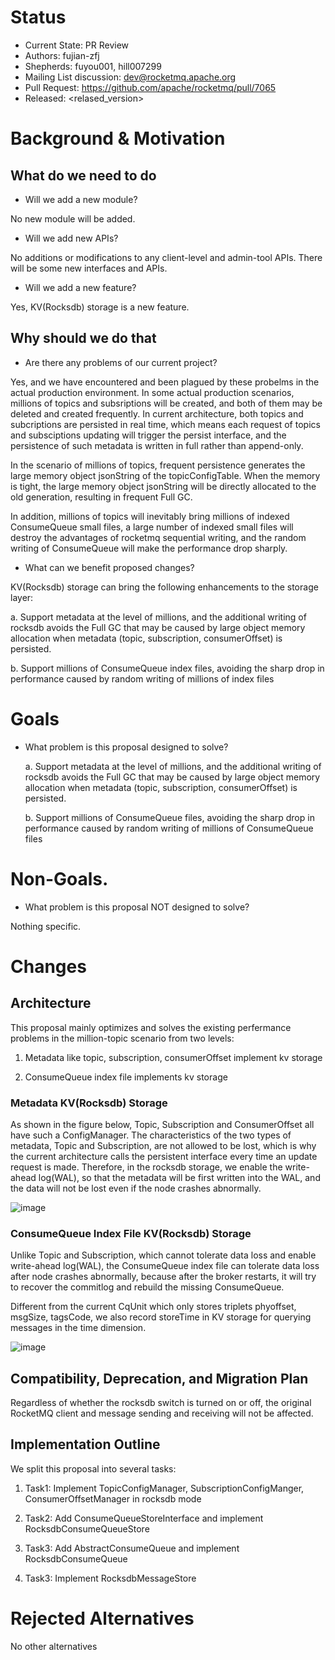 # Status
- Current State: PR Review
- Authors:  fujian-zfj
- Shepherds: fuyou001, hill007299
- Mailing List discussion: dev@rocketmq.apache.org
- Pull Request: https://github.com/apache/rocketmq/pull/7065
- Released: <relased_version>


# Background & Motivation
## What do we need to do

- Will we add a new module?

No new module will be added.

- Will we add new APIs?

No additions or modifications to any client-level and admin-tool APIs.
There will be some new interfaces and APIs.

- Will we add a new feature?

Yes, KV(Rocksdb) storage is a new feature.

## Why should we do that

- Are there any problems of our current project?

Yes, and we have encountered and been plagued by these probelms in the actual production environment. In some actual production scenarios, millions of topics and subsriptions will be created, and both of them may be deleted and created frequently. In current architecture, both topics and subcriptions are persisted in real time, which means each request of topics and subsciptions updating will trigger the persist interface, and the persistence of such metadata is written in full rather than append-only. 
 
In the scenario of millions of topics, frequent persistence generates the large memory object jsonString of the topicConfigTable. When the memory is tight, the large memory object jsonString will be directly allocated to the old generation, resulting in frequent Full GC.

In addition, millions of topics will inevitably bring millions of indexed ConsumeQueue small files, a large number of indexed small files will destroy the advantages of rocketmq sequential writing, and the random writing of ConsumeQueue will make the performance drop sharply.

- What can we benefit proposed changes?

KV(Rocksdb) storage can bring the following enhancements to the storage layer:

  a. Support metadata at the level of millions, and the additional writing of rocksdb avoids the Full GC that may be caused by large object memory allocation when metadata (topic, subscription, consumerOffset) is persisted.

  b. Support millions of ConsumeQueue index files, avoiding the sharp drop in performance caused by random writing of millions of index files

# Goals

- What problem is this proposal designed to solve?  

  a. Support metadata at the level of millions, and the additional writing of rocksdb avoids the Full GC that may be caused by large object memory allocation when metadata (topic, subscription, consumerOffset) is persisted.

  b. Support millions of ConsumeQueue files, avoiding the sharp drop in performance caused by random writing of millions of ConsumeQueue files

# Non-Goals.

- What problem is this proposal NOT designed to solve? 
 
Nothing specific.

# Changes
## Architecture

This proposal mainly optimizes and solves the existing perfermance problems in the million-topic scenario from two levels:

1. Metadata like topic, subscription, consumerOffset implement kv storage

2. ConsumeQueue index file implements kv storage

### Metadata KV(Rocksdb) Storage

As shown in the figure below, Topic, Subscription and ConsumerOffset all have such a ConfigManager. The characteristics of the two types of metadata, Topic and Subscription, are not allowed to be lost, which is why the current architecture calls the persistent interface every time an update request is made. Therefore, in the rocksdb storage, we enable the write-ahead log(WAL), so that the metadata will be first written into the WAL, and the data will not be lost even if the node crashes abnormally.

![image](https://github.com/apache/rocketmq/assets/21963954/17090157-f98a-45cb-b3d1-4a30e3437df4)

### ConsumeQueue Index File KV(Rocksdb) Storage

Unlike Topic and Subscription, which cannot tolerate data loss and enable write-ahead log(WAL), the ConsumeQueue index file can tolerate data loss after node crashes abnormally, because after the broker restarts, it will try to recover the commitlog and rebuild the missing ConsumeQueue.

Different from the current CqUnit which only stores triplets phyoffset, msgSize, tagsCode, we also record storeTime in KV storage for querying messages in the time dimension.

![image](https://github.com/apache/rocketmq/assets/21963954/e52f2491-0b43-4a59-8770-4b264fe61817)

## Compatibility, Deprecation, and Migration Plan

Regardless of whether the rocksdb switch is turned on or off, the original RocketMQ client and message sending and receiving will not be affected.

## Implementation Outline

We split this proposal into several tasks:

1. Task1: Implement TopicConfigManager, SubscriptionConfigManger, ConsumerOffsetManager in rocksdb mode

2. Task2: Add ConsumeQueueStoreInterface and implement RocksdbConsumeQueueStore

3. Task3: Add AbstractConsumeQueue and implement RocksdbConsumeQueue

4. Task3: Implement RocksdbMessageStore

# Rejected Alternatives

No other alternatives
